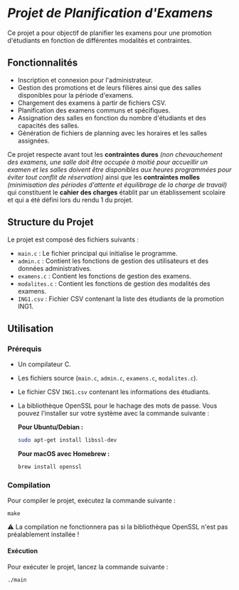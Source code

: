 # ***Projet de Planification d'Examens***

Ce projet a pour objectif de planifier les examens pour une promotion d'étudiants en fonction de différentes modalités et contraintes.

## Fonctionnalités
- Inscription et connexion pour l'administrateur.
- Gestion des promotions et de leurs filières ainsi que des salles disponibles pour la période d'examens.
- Chargement des examens à partir de fichiers CSV.
- Planification des examens communs et spécifiques.
- Assignation des salles en fonction du nombre d'étudiants et des capacités des salles.
- Génération de fichiers de planning avec les horaires et les salles assignées.

Ce projet respecte avant tout les **contraintes dures** *(non chevauchement des examens, une salle doit être occupée à moitié pour accueillir un examen et les salles doivent être disponibles aux heures programmées pour éviter tout conflit de réservation)* ainsi que les **contraintes molles** *(minimisation des périodes d'attente et équilibrage de la charge de travail)* qui constituent le **cahier des charges** établit par un établissement scolaire et qui a été défini lors du rendu 1 du projet.

## Structure du Projet

Le projet est composé des fichiers suivants :

- `main.c` : Le fichier principal qui initialise le programme.
- `admin.c` : Contient les fonctions de gestion des utilisateurs et des données administratives.
- `examens.c` : Contient les fonctions de gestion des examens.
- `modalites.c` : Contient les fonctions de gestion des modalités des examens.
- `ING1.csv` : Fichier CSV contenant la liste des étudiants de la promotion ING1.

## Utilisation

### Prérequis

- Un compilateur C.
- Les fichiers source (`main.c`, `admin.c`, `examens.c`, `modalites.c`).
- Le fichier CSV `ING1.csv` contenant les informations des étudiants.
- La bibliothèque OpenSSL pour le hachage des mots de passe. Vous pouvez l'installer sur votre système avec la commande suivante :

    **Pour Ubuntu/Debian :**

    ```sh
    sudo apt-get install libssl-dev
    ```

    **Pour macOS avec Homebrew :**

    ```sh
    brew install openssl
    ```

### Compilation

Pour compiler le projet, exécutez la commande suivante :

```
make
```
:warning: La compilation ne fonctionnera pas si la bibliothèque OpenSSL n'est pas préalablement installée !

#### Exécution

Pour exécuter le projet, lancez la commande suivante : 
```
./main
```


